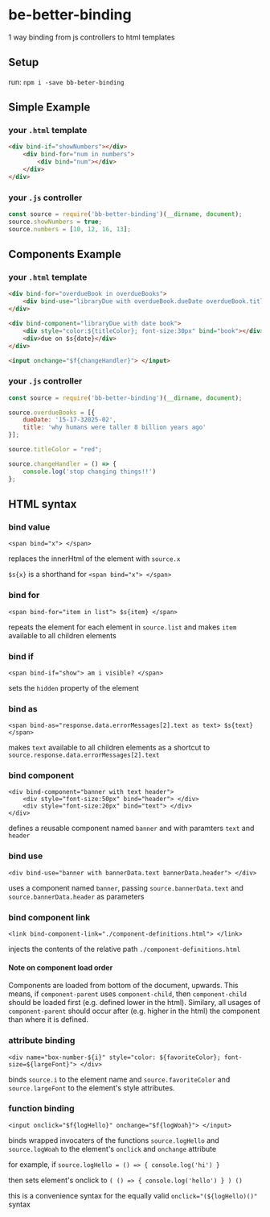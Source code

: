# be-better-binding

1 way binding from js controllers to html templates

## Setup

run: `npm i -save bb-beter-binding`

## Simple Example

### your `.html` template

```html
<div bind-if="showNumbers"></div>
    <div bind-for="num in numbers">
        <div bind="num"></div>
    </div>
</div>
```

### your `.js` controller

```js
const source = require('bb-better-binding')(__dirname, document);
source.showNumbers = true;
source.numbers = [10, 12, 16, 13];
```

## Components Example

### your `.html` template

```html
<div bind-for="overdueBook in overdueBooks">
    <div bind-use="libraryDue with overdueBook.dueDate overdueBook.title"></div>
</div>

<div bind-component="libraryDue with date book">
    <div style="color:${titleColor}; font-size:30px" bind="book"></div>
    <div>due on $s{date}</div>
</div>

<input onchange="$f{changeHandler}"> </input>
```

### your `.js` controller

```js
const source = require('bb-better-binding')(__dirname, document);

source.overdueBooks = [{
    dueDate: '15-17-32025-02',
    title: 'why humans were taller 8 billion years ago'
}];

source.titleColor = "red";

source.changeHandler = () => {
    console.log('stop changing things!!')
};
```

## HTML syntax

### bind value

`<span bind="x"> </span>`

replaces the innerHtml of the element with `source.x`

`$s{x}` is a shorthand for `<span bind="x"> </span>`

### bind for

`<span bind-for="item in list"> $s{item} </span>`

repeats the element for each element in `source.list` and makes `item` available to all children elements

### bind if

`<span bind-if="show"> am i visible? </span>`

sets the `hidden` property of the element

### bind as

`<span bind-as="response.data.errorMessages[2].text as text> $s{text} </span>`

makes `text` available to all children elements as a shortcut to `source.response.data.errorMessages[2].text`

### bind component 

```
<div bind-component="banner with text header">
    <div style="font-size:50px" bind="header"> </div>
    <div style="font-size:20px" bind="text"> </div>
</div>
``` 

defines a reusable component named `banner` and with paramters `text` and `header`

### bind use

`<div bind-use="banner with bannerData.text bannerData.header"> </div>` 

uses a component named `banner`, passing `source.bannerData.text` and `source.bannerData.header` as parameters

### bind component link

`<link bind-component-link="./component-definitions.html"> </link>`

injects the contents of the relative path `./component-definitions.html`

#### Note on component load order

Components are loaded from bottom of the document, upwards. This means, if `component-parent` uses `component-child`, then `component-child` should be loaded first (e.g. defined lower in the html). Similary, all usages of `component-parent` should occur after (e.g. higher in the html) the component than where it is defined. 

### attribute binding

`<div name="box-number-${i}" style="color: ${favoriteColor}; font-size=${largeFont}"> </div>`

binds `source.i` to the element name and `source.favoriteColor` and `source.largeFont` to the element's style attributes.

### function binding

`<input onclick="$f{logHello}" onchange="$f{logWoah}"> </input>`

binds wrapped invocaters of the functions `source.logHello` and `source.logWoah` to the element's `onclick` and `onchange` attribute 

for example, if `source.logHello = () => { console.log('hi') }`

then sets element's onclick to `( () => { console.log('hello') } ) ()` 

this is a convenience syntax for the equally valid `onclick="(${logHello)()"` syntax 
